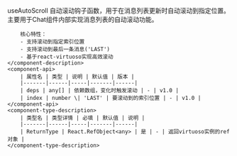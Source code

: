 <component-parts file-path="packages/ui/src/components/chat/hooks">
    <component-name>
        useAutoScroll
    </component-name>
    <component-description>
        自动滚动钩子函数，用于在消息列表更新时自动滚动到指定位置。主要用于Chat组件内部实现消息列表的自动滚动功能。

        核心特性：
        - 支持滚动到指定索引位置
        - 支持滚动到最后一条消息('LAST')
        - 基于react-virtuoso实现高效滚动
    </component-description>
    <component-api>
        | 属性名 | 类型 | 说明 | 默认值 | 版本 |
        |-------|------|-----|-------|------|
        | deps | any[] | 依赖数组，变化时触发滚动 | - | v1.0 |
        | index | number \| 'LAST' | 要滚动到的索引位置 | - | v1.0 |
    </component-api>
    <component-type-description>
        | 类型名 | 类型详情 | 必填 | 默认值 | 说明 |
        |-------|------|-----|-------|------|
        | ReturnType | React.RefObject<any> | 是 | - | 返回virtuoso实例的ref对象 |
    </component-type-description>
 </component-parts>